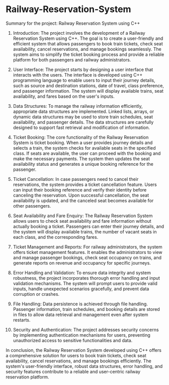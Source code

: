 # Railway-Reservation-System

Summary for the project: Railway Reservation System using C++

1. Introduction:
The project involves the development of a Railway Reservation System using C++. The goal is to create a user-friendly and efficient system that allows passengers to book train tickets, check seat availability, cancel reservations, and manage bookings seamlessly. The system aims to simplify the ticket booking process and provide a reliable platform for both passengers and railway administrators.

2. User Interface:
The project starts by designing a user interface that interacts with the users. The interface is developed using C++ programming language to enable users to input their journey details, such as source and destination stations, date of travel, class preference, and passenger information. The system will display available trains, seat availability, and fares based on the user's inputs.

3. Data Structures:
To manage the railway information efficiently, appropriate data structures are implemented. Linked lists, arrays, or dynamic data structures may be used to store train schedules, seat availability, and passenger details. The data structures are carefully designed to support fast retrieval and modification of information.

4. Ticket Booking:
The core functionality of the Railway Reservation System is ticket booking. When a user provides journey details and selects a train, the system checks for available seats in the specified class. If seats are available, the user can proceed with the booking and make the necessary payments. The system then updates the seat availability status and generates a unique booking reference for the passenger.

5. Ticket Cancellation:
In case passengers need to cancel their reservations, the system provides a ticket cancellation feature. Users can input their booking reference and verify their identity before canceling the reservation. Upon successful cancellation, the seat availability is updated, and the canceled seat becomes available for other passengers.

6. Seat Availability and Fare Enquiry:
The Railway Reservation System allows users to check seat availability and fare information without actually booking a ticket. Passengers can enter their journey details, and the system will display available trains, the number of vacant seats in each class, and the corresponding fares.

7. Ticket Management and Reports:
For railway administrators, the system offers ticket management features. It enables the administrators to view and manage passenger bookings, check seat occupancy on trains, and generate reports on revenue and occupancy for specific journeys.

8. Error Handling and Validation:
To ensure data integrity and system robustness, the project incorporates thorough error handling and input validation mechanisms. The system will prompt users to provide valid inputs, handle unexpected scenarios gracefully, and prevent data corruption or crashes.

9. File Handling:
Data persistence is achieved through file handling. Passenger information, train schedules, and booking details are stored in files to allow data retrieval and management even after system restarts.

10. Security and Authentication:
The project addresses security concerns by implementing authentication mechanisms for users, preventing unauthorized access to sensitive functionalities and data.

In conclusion, the Railway Reservation System developed using C++ offers a comprehensive solution for users to book train tickets, check seat availability, cancel reservations, and manage bookings efficiently. The system's user-friendly interface, robust data structures, error handling, and security features contribute to a reliable and user-centric railway reservation platform.
